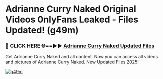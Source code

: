 # Adrianne Curry Naked Original Videos 0nlyFans Leaked - Files Updated! (g49m)

<h3>🔴 CLICK HERE 🌐==►► <a href="https://tinyurl.com/yckcrads" rel="nofollow">Adrianne Curry Naked Updated Files</a></h3>

Get Adrianne Curry Naked and all content. Now you can access all videos and pictures of Adrianne Curry Naked. New Updated Files 2025!

[![g49m](https://i.imgur.com/hpKpOFt.gif)](https://tinyurl.com/yckcrads)
